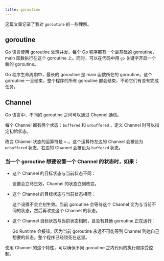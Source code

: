 ```yaml
---
title: goroutine
---
```


这篇文章记录了我对 `goroutine` 的一些理解。

## goroutine

Go 语言使用 goroutine  处理并发。每个 Go 程序都有一个最基础的 goroutine，main 函数执行在这个 goroutine 上。同时，可以在代码中用 `go` 关键字开启一个新的 goroutine。

Go 程序生命周期中，最长的 goroutine 是 main 函数所在的 goroutine。这个 goroutine 一旦结束，整个程序的所有 goroutine 都会结束，不论它们有没有完成任务。

## Channel

Go 语言中，不同的 goroutine 之间可以通过 Channel 通信。

每个 Channel 都有两个状态：`buffered` 和 `unbuffered` ，定义 Channel 时可以指定初始状态。

改变 Channel 状态的运算符是 `<-`。这个运算符左边的 Channel 会被设为 `unbuffered` 状态，右边的 Channel 会被设为 `buffered` 状态。

### 当一个 goroutine 想要设置一个 Channel 的状态时，如果：

- 这个 Channel 的目标状态与当前状态不同：

  设置会立马生效，Channel 的状态立刻改变。

- 这个 Channel 的目标状态与当前状态相同：

  这个设置不会立刻生效。当前 goroutine 会等待这个 Channel 变为与当前不同的状态，然后再改变这个 Channel 的状态。

- 这个 Channel 目标状态与当前状态相同，且没有其他 goroutine 正在运行：

  Go Runtime 会报错，因为当前 goroutine 永远不可能等到 Channel 到达自己想要的状态。整个程序已经锁死在这里。

使用 Channel 的这个特性，可以确保不同 goroutine 之内代码的执行顺序受控制。